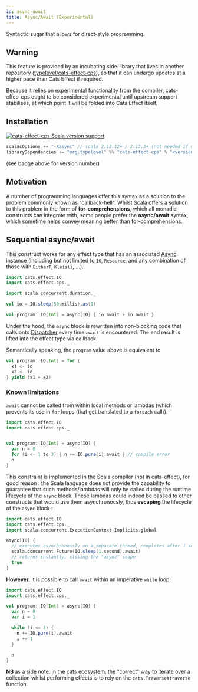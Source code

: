 ```yaml
---
id: async-await
title: Async/Await (Experimental)
---
```


Syntactic sugar that allows for direct-style programming.

## Warning

This feature is provided by an incubating side-library that lives in another repository ([typelevel/cats-effect-cps](https://github.com/typelevel/cats-effect-cps)), so that it can undergo updates at a higher pace than Cats Effect if required.

Because it relies on experimental functionality from the compiler, cats-effec-cps ought to be considered experimental until upstream support stabilises, at which point it will be folded into Cats Effect itself.

## Installation

[![cats-effect-cps Scala version support](https://index.scala-lang.org/typelevel/cats-effect-cps/cats-effect-cps/latest-by-scala-version.svg)](https://index.scala-lang.org/typelevel/cats-effect-cps/cats-effect-cps)


```scala
scalacOptions += "-Xasync" // scala 2.12.12+ / 2.13.3+ (not needed if on Scala 3)
libraryDependencies += "org.typelevel" %% "cats-effect-cps" % "<version>"
```

(see badge above for version number)

## Motivation

A number of programming languages offer this syntax as a solution to the problem commonly known as "callback-hell". Whilst Scala offers a solution to this problem in the form of **for-comprehensions**, which all monadic constructs can integrate with, some people prefer the **async/await** syntax, which sometime helps convey meaning better than for-comprehensions.

## Sequential async/await

This construct works for any effect type that has an associated [Async](../typeclasses/async.md) instance (including but not limited to `IO`, `Resource`, and any combination of those with `EitherT`, `Kleisli`, ...).

```scala mdoc:silent
import cats.effect.IO
import cats.effect.cps._

import scala.concurrent.duration._

val io = IO.sleep(50.millis).as(1)

val program: IO[Int] = async[IO] { io.await + io.await }
```

Under the hood, the `async` block is rewritten into non-blocking code that calls onto [Dispatcher](./dispatcher.md) every time `await` is encountered. The end result is lifted into the effect type via callback.

Semantically speaking, the `program` value above is equivalent to

```scala mdoc:nest:silent
val program: IO[Int] = for {
  x1 <- io
  x2 <- io
} yield (x1 + x2)
```

### Known limitations

`await` cannot be called from within local methods or lambdas (which prevents its use in `for` loops (that get translated to a `foreach` call)).

```scala mdoc:nest:fail
import cats.effect.IO
import cats.effect.cps._


val program: IO[Int] = async[IO] {
  var n = 0
  for (i <- 1 to 3) { n += IO.pure(i).await } // compile error
  n
}
```

This constraint is implemented in the Scala compiler (not in cats-effect), for good reason : the Scala language does not provide the capability to guarantee that such methods/lambdas will only be called during the runtime lifecycle of the `async` block. These lambdas could indeed be passed to other constructs that would use them asynchronously, thus **escaping** the lifecycle of the `async` block :

```scala mdoc:nest:fail
import cats.effect.IO
import cats.effect.cps._
import scala.concurrent.ExecutionContext.Implicits.global

async[IO] {
  // executes asynchronously on a separate thread, completes after 1 second.
  scala.concurrent.Future(IO.sleep(1.second).await)
  // returns instantly, closing the "async" scope
  true
}
```

**However**, it is possible to call `await` within an imperative `while` loop:

```scala mdoc
import cats.effect.IO
import cats.effect.cps._

val program: IO[Int] = async[IO] {
  var n = 0
  var i = 1

  while (i <= 3) {
    n += IO.pure(i).await
    i += 1
  }

  n
}
```

**NB** as a side note, in the cats ecosystem, the "correct" way to iterate over a collection whilst performing effects is to rely on the `cats.Traverse#traverse` function.
